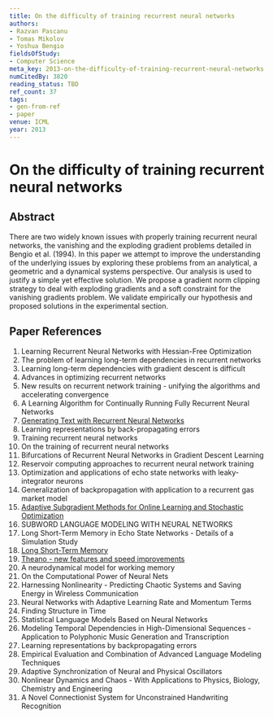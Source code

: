 ```yaml
---
title: On the difficulty of training recurrent neural networks
authors:
- Razvan Pascanu
- Tomas Mikolov
- Yoshua Bengio
fieldsOfStudy:
- Computer Science
meta_key: 2013-on-the-difficulty-of-training-recurrent-neural-networks
numCitedBy: 3820
reading_status: TBD
ref_count: 37
tags:
- gen-from-ref
- paper
venue: ICML
year: 2013
---
```


# On the difficulty of training recurrent neural networks

## Abstract

There are two widely known issues with properly training recurrent neural networks, the vanishing and the exploding gradient problems detailed in Bengio et al. (1994). In this paper we attempt to improve the understanding of the underlying issues by exploring these problems from an analytical, a geometric and a dynamical systems perspective. Our analysis is used to justify a simple yet effective solution. We propose a gradient norm clipping strategy to deal with exploding gradients and a soft constraint for the vanishing gradients problem. We validate empirically our hypothesis and proposed solutions in the experimental section.

## Paper References

1. Learning Recurrent Neural Networks with Hessian-Free Optimization
2. The problem of learning long-term dependencies in recurrent networks
3. Learning long-term dependencies with gradient descent is difficult
4. Advances in optimizing recurrent networks
5. New results on recurrent network training - unifying the algorithms and accelerating convergence
6. A Learning Algorithm for Continually Running Fully Recurrent Neural Networks
7. [Generating Text with Recurrent Neural Networks](2011-generating-text-with-recurrent-neural-networks)
8. Learning representations by back-propagating errors
9. Training recurrent neural networks
10. On the training of recurrent neural networks
11. Bifurcations of Recurrent Neural Networks in Gradient Descent Learning
12. Reservoir computing approaches to recurrent neural network training
13. Optimization and applications of echo state networks with leaky- integrator neurons
14. Generalization of backpropagation with application to a recurrent gas market model
15. [Adaptive Subgradient Methods for Online Learning and Stochastic Optimization](2010-adaptive-subgradient-methods-for-online-learning-and-stochastic-optimization)
16. SUBWORD LANGUAGE MODELING WITH NEURAL NETWORKS
17. Long Short-Term Memory in Echo State Networks - Details of a Simulation Study
18. [Long Short-Term Memory](1997-long-short-term-memory)
19. [Theano - new features and speed improvements](2012-theano-new-features-and-speed-improvements)
20. A neurodynamical model for working memory
21. On the Computational Power of Neural Nets
22. Harnessing Nonlinearity - Predicting Chaotic Systems and Saving Energy in Wireless Communication
23. Neural Networks with Adaptive Learning Rate and Momentum Terms
24. Finding Structure in Time
25. Statistical Language Models Based on Neural Networks
26. Modeling Temporal Dependencies in High-Dimensional Sequences - Application to Polyphonic Music Generation and Transcription
27. Learning representations by backpropagating errors
28. Empirical Evaluation and Combination of Advanced Language Modeling Techniques
29. Adaptive Synchronization of Neural and Physical Oscillators
30. Nonlinear Dynamics and Chaos - With Applications to Physics, Biology, Chemistry and Engineering
31. A Novel Connectionist System for Unconstrained Handwriting Recognition
